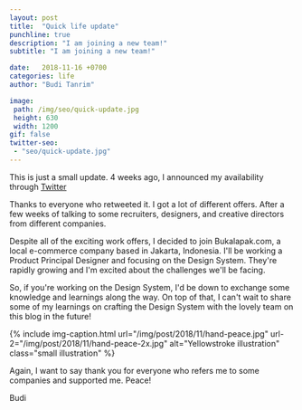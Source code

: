 ```yaml
---
layout: post
title:  "Quick life update"
punchline: true
description: "I am joining a new team!"
subtitle: "I am joining a new team!"

date:   2018-11-16 +0700
categories: life
author: "Budi Tanrim"

image:
 path: /img/seo/quick-update.jpg
 height: 630
 width: 1200
gif: false
twitter-seo: 
 - "seo/quick-update.jpg"
---
```


This is just a small update. 4 weeks ago, I announced my availability through [Twitter][link-1]

Thanks to everyone who retweeted it. I got a lot of different offers. After a few weeks of talking to some recruiters, designers, and creative directors from different companies. 

Despite all of the exciting work offers, I decided to join Bukalapak.com, a local e-commerce company based in Jakarta, Indonesia. I'll be working a Product Principal Designer and focusing on the Design System. They're rapidly growing and I'm excited about the challenges we'll be facing.

So, if you're working on the Design System, I'd be down to exchange some knowledge and learnings along the way. On top of that, I can't wait to share some of my learnings on crafting the Design System with the lovely team on this blog in the future!

{% include img-caption.html 
url="/img/post/2018/11/hand-peace.jpg" 
url-2="/img/post/2018/11/hand-peace-2x.jpg" 
alt="Yellowstroke illustration" 
class="small illustration" %}

Again, I want to say thank you for everyone who refers me to some companies and supported me. Peace!

Budi

[link-1]: https://twitter.com/buditanrim/status/1054719299292561409